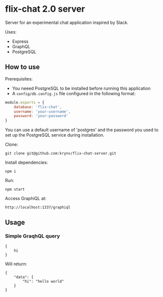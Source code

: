 # flix-chat 2.0 server

Server for an experimental chat application inspired by Slack.

Uses:
- Express
- GraphQL
- PostgreSQL


## How to use

Prerequisites:
- You neeed PostgreSQL to be installed before running this application
- A `config/db.config.js` file configured in the following format:

```JavaScript
module.exports = {
    database: 'flix-chat',
    username: 'your-username',
    password: 'your-password'
}
```

You can use a default username of 'postgres' and the password you used to set up the PostgreSQL service during installation.

Clone:
    
    git clone git@github.com:krynv/flix-chat-server.git

Install dependencies:

    npm i

Run:

    npm start

Access GraphiQL at:

    http://localhost:1337/graphiql



## Usage

### Simple GraqhQL query

```
{
    hi
}
```

Will return: 
```
{
    "data": {
        "hi": "hello world"
    }
}
```